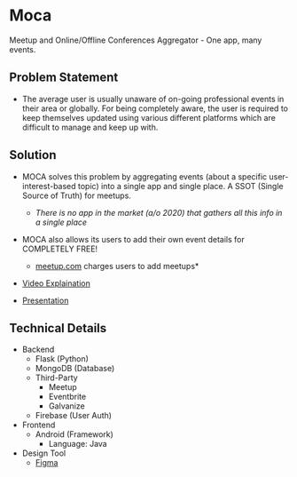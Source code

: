 # Moca
Meetup and Online/Offline Conferences Aggregator - One app, many events.

## Problem Statement
- The average user is usually unaware of on-going professional events in their area or globally. For being completely aware, the user is required to keep themselves updated using various different platforms which are difficult to manage and keep up with.

## Solution
- MOCA solves this problem by aggregating events (about a specific user-interest-based topic) into a single app and single place. A SSOT (Single Source of Truth) for meetups.
    - *There is no app in the market (a/o 2020) that gathers all this info in a single place*
- MOCA also allows its users to add their own event details for COMPLETELY FREE!
    - [meetup.com](http://meetup.com) charges users to add meetups*

- [Video Explaination](https://www.youtube.com/watch?v=12SXe2hJY6g&feature=youtu.be)

- [Presentation](https://docs.google.com/presentation/d/1L0GScW2bnRM326qnDd95wO6NSB3O6cWJtCRXSClF_t4/edit?ts=5fe98947)

## Technical Details
- Backend
    - Flask (Python)
    - MongoDB (Database)
    - Third-Party 
        - Meetup
        - Eventbrite
        - Galvanize
    - Firebase (User Auth)
- Frontend
    - Android (Framework)
        - Language: Java
- Design Tool
    - [Figma](https://www.figma.com/file/b8Rk7fIZgF68cJZPMk5Uvd/HackNagpur-MOCA?node-id=0%3A1)
